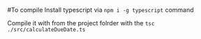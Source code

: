 
#To compile
Install typescript via `npm i -g typescript` command

Compile it with from the project folrder with the `tsc ./src/calculateDueDate.ts`
